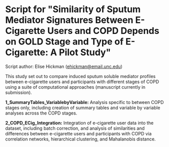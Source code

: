 # Script for "Similarity of Sputum Mediator Signatures Between E-Cigarette Users and COPD Depends on GOLD Stage and Type of E-Cigarette: A Pilot Study"

Script author: Elise Hickman (ehickman@email.unc.edu)

This study set out to compare induced sputum soluble mediator profiles between e-cigarette users and participants with different stages of COPD using a suite of computational approaches (manuscript currently in submission). 

**1_SummaryTables_VariablebyVariable:** Analysis specific to between COPD stages only, including creation of summary tables and variable by variable analyses across the COPD stages. 

**2_COPD_ECig_Integration:** Integration of e-cigarette user data into the dataset, including batch correction, and analysis of similarities and differences between e-cigarette users and participants with COPD via correlation networks, hierarchical clustering, and Mahalanobis distance. 
